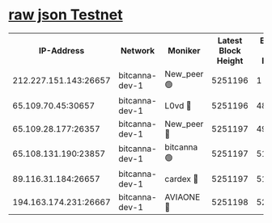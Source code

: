 [raw json Testnet](https://rpc-check.bcat.stavr.tech/bcat/rpc-bcat-result.json)
=


<table><tr><th>IP-Address</th><th>Network</th><th>Moniker</th><th>Latest Block Height</th><th>Earliest Block Height</th><th>Catching Up</th><th>Voting Power</th><th>Scan Time</th></tr><tr><td>212.227.151.143:26657</td><td>bitcanna-dev-1</td><td>New_peer 🟢</td><td>5251196</td><td>1</td><td>False</td><td>0</td><td>2023-11-27T17:43:10.841559314UTC</td></tr><tr><td>65.109.70.45:30657</td><td>bitcanna-dev-1</td><td>L0vd 🔴</td><td>5251196</td><td>4828155</td><td>False</td><td>7920</td><td>2023-11-27T17:43:11.182057692UTC</td></tr><tr><td>65.109.28.177:26357</td><td>bitcanna-dev-1</td><td>New_peer 🔴</td><td>5251197</td><td>4952911</td><td>False</td><td>2237067</td><td>2023-11-27T17:43:17.996635005UTC</td></tr><tr><td>65.108.131.190:23857</td><td>bitcanna-dev-1</td><td>bitcanna 🟢</td><td>5251197</td><td>5151197</td><td>False</td><td>0</td><td>2023-11-27T17:43:18.319405885UTC</td></tr><tr><td>89.116.31.184:26657</td><td>bitcanna-dev-1</td><td>cardex 🔴</td><td>5251197</td><td>5185001</td><td>False</td><td>1</td><td>2023-11-27T17:43:17.612488180UTC</td></tr><tr><td>194.163.174.231:26667</td><td>bitcanna-dev-1</td><td>AVIAONE 🔴</td><td>5251198</td><td>5239001</td><td>False</td><td>1949865</td><td>2023-11-27T17:43:24.719480974UTC</td></tr></table>